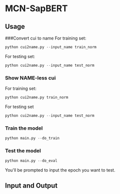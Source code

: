 # MCN-SapBERT

## Usage

###Convert cui to name
For training set:
```python
python cui2name.py --input_name train_norm
```
For testing set:
```python
python cui2name.py --input_name test_norm
```

### Show NAME-less cui
For training set:
```python
python cui2name.py train_norm
```
For testing set
```python
python cui2name.py --input_name test_norm
```
### Train the model
```python
python main.py --do_train
```

### Test the model
```python
python main.py --do_eval
```
You'll be prompted to input the epoch you want to test.

## Input and Output
